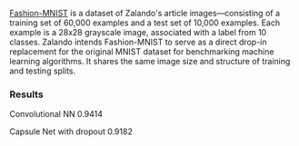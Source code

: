 [Fashion-MNIST](https://www.kaggle.com/zalando-research/fashionmnist/data) is a dataset of Zalando's article images—consisting of a training set of 60,000 examples and a test set of 10,000 examples. Each example is a 28x28 grayscale image, associated with a label from 10 classes. Zalando intends Fashion-MNIST to serve as a direct drop-in replacement for the original MNIST dataset for benchmarking machine learning algorithms. It shares the same image size and structure of training and testing splits.

### Results
Convolutional NN 0.9414

Capsule Net with dropout 0.9182
